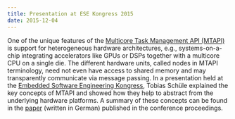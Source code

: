 ```yaml
---
title: Presentation at ESE Kongress 2015
date: 2015-12-04
---
```

One of the unique features of the [Multicore Task Management API (MTAPI)](http://www.multicore-association.org/workgroup/mtapi.php) is support for heterogeneous hardware architectures, e.g., systems-on-a-chip integrating accelerators like GPUs or DSPs together with a multicore CPU on a single die. The different hardware units, called nodes in MTAPI terminology, need not even have access to shared memory and may transparently communicate via message passing. In a presentation held at the [Embedded Software Engineering Kongress](https://www.ese-kongress.de/), Tobias Schüle explained the key concepts of MTAPI and showed how they help to abstract from the underlying hardware platforms. A summary of these concepts can be found in the [paper](https://embb.io/downloads/EMBB_ESE-Kongress_2015.pdf) (written in German) published in the conference proceedings.
